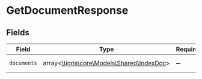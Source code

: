 # GetDocumentResponse


## Fields

| Field                                                                         | Type                                                                          | Required                                                                      | Description                                                                   |
| ----------------------------------------------------------------------------- | ----------------------------------------------------------------------------- | ----------------------------------------------------------------------------- | ----------------------------------------------------------------------------- |
| `documents`                                                                   | array<[\tigris\core\Models\Shared\IndexDoc](../../Models/Shared/IndexDoc.md)> | :heavy_minus_sign:                                                            | An array of documents.                                                        |
